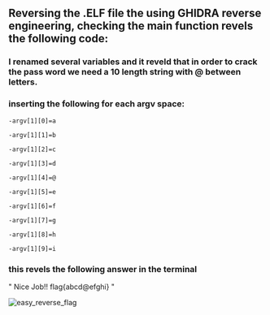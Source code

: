 ## Reversing the .ELF file the using GHIDRA reverse engineering, checking the main function revels the following code:


### I renamed several variables and it reveld that in order to crack the pass word we need a 10 length string with @ between letters.
### inserting the following for each argv space:

    -argv[1][0]=a

    -argv[1][1]=b

    -argv[1][2]=c

    -argv[1][3]=d

    -argv[1][4]=@

    -argv[1][5]=e

    -argv[1][6]=f

    -argv[1][7]=g

    -argv[1][8]=h

    -argv[1][9]=i


### this revels the following answer in the terminal 

"
Nice Job!!
flag{abcd@efghi}
"

![easy_reverse_flag](https://user-images.githubusercontent.com/30953572/184820208-cd49bfac-9469-447d-a470-37b4f63d155d.png)
